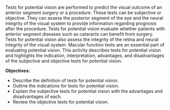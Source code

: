 Tests for potential vision are performed to predict the visual outcome of an anterior segment surgery or a procedure. These tests can be subjective or objective. They can assess the posterior segment of the eye and the neural integrity of the visual system to provide information regarding prognosis after the procedure. Tests for potential vision evaluate whether patients with anterior segment diseases such as cataracts can benefit from surgery. Tests for potential vision also assess the integrity of the retina and neural integrity of the visual system. Macular function tests are an essential part of evaluating potential vision. This activity describes tests for potential vision and highlights the indication, interpretation, advantages, and disadvantages of the subjective and objective tests for potential vision.

**Objectives:**
- Describe the definition of tests for potential vision.
- Outline the indications for tests for potential vision.
- Explain the subjective tests for potential vision with the advantages and disadvantages of each.
- Review the objective tests for potential vision.